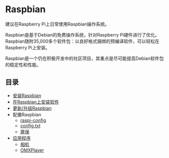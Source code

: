 # Raspbian

建议在Raspberry Pi上日常使用Raspbian操作系统。

Raspbian是基于Debian的免费操作系统，针对Raspberry Pi硬件进行了优化。Raspbian随附35,000多个软件包：以良好格式捆绑的预编译软件，可以轻松在Raspberry Pi上安装。

Raspbian是一个仍在积极开发中的社区项目，其重点是尽可能提高Debian软件包的稳定性和性能。

## 目录

- [安装Raspbian](.././installation/installing-images/README.md)
- [在Raspbian上安装软件](.././linux/software/apt.md)
- [更新/升级Raspbian](updating.md)
- 配置Raspbian
    - [raspi-config](.././configuration/raspi-config.md)
    - [config.txt](.././configuration/config-txt/README.md)
    - [屏保](../configuration/screensaver.md)
- [应用程序](applications/README.md)
    - [相机](applications/camera.md)
    - [OMXPlayer](applications/omxplayer.md)
